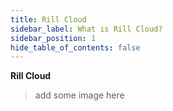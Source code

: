 ```yaml
---
title: Rill Cloud
sidebar_label: What is Rill Cloud?
sidebar_position: 1
hide_table_of_contents: false
---
```


**Rill Cloud**


>add some image here